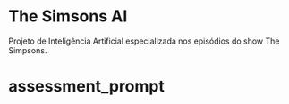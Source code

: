 # The Simsons AI

Projeto de Inteligência Artificial especializada nos episódios do show The Simpsons.
# assessment_prompt

